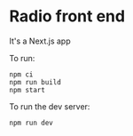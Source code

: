 # Radio front end

It's a Next.js app

To run:

```
npm ci
npm run build
npm start
```

To run the dev server:

```
npm run dev
```
